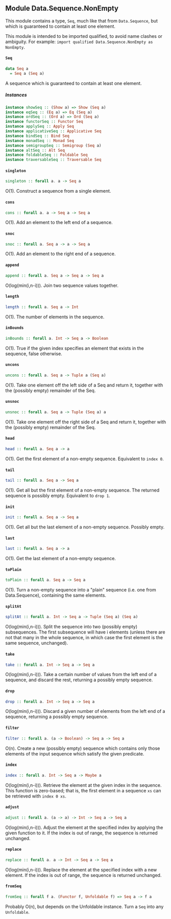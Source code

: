 ## Module Data.Sequence.NonEmpty

This module contains a type, `Seq`, much like that from `Data.Sequence`,
but which is guaranteed to contain at least one element.

This module is intended to be imported qualified, to avoid name clashes or
ambiguity. For example: `import qualified Data.Sequence.NonEmpty as
NonEmpty`.

#### `Seq`

``` purescript
data Seq a
  = Seq a (Seq a)
```

A sequence which is guaranteed to contain at least one element.

##### Instances
``` purescript
instance showSeq :: (Show a) => Show (Seq a)
instance eqSeq :: (Eq a) => Eq (Seq a)
instance ordSeq :: (Ord a) => Ord (Seq a)
instance functorSeq :: Functor Seq
instance applySeq :: Apply Seq
instance applicativeSeq :: Applicative Seq
instance bindSeq :: Bind Seq
instance monadSeq :: Monad Seq
instance semigroupSeq :: Semigroup (Seq a)
instance altSeq :: Alt Seq
instance foldableSeq :: Foldable Seq
instance traversableSeq :: Traversable Seq
```

#### `singleton`

``` purescript
singleton :: forall a. a -> Seq a
```

O(1). Construct a sequence from a single element.

#### `cons`

``` purescript
cons :: forall a. a -> Seq a -> Seq a
```

O(1). Add an element to the left end of a sequence.

#### `snoc`

``` purescript
snoc :: forall a. Seq a -> a -> Seq a
```

O(1). Add an element to the right end of a sequence.

#### `append`

``` purescript
append :: forall a. Seq a -> Seq a -> Seq a
```

O(log(min(i,n-i))). Join two sequence values together.

#### `length`

``` purescript
length :: forall a. Seq a -> Int
```

O(1). The number of elements in the sequence.

#### `inBounds`

``` purescript
inBounds :: forall a. Int -> Seq a -> Boolean
```

O(1). True if the given index specifies an element that exists in the
sequence, false otherwise.

#### `uncons`

``` purescript
uncons :: forall a. Seq a -> Tuple a (Seq a)
```

O(1). Take one element off the left side of a Seq and return it, together
with the (possibly empty) remainder of the Seq.

#### `unsnoc`

``` purescript
unsnoc :: forall a. Seq a -> Tuple (Seq a) a
```

O(1). Take one element off the right side of a Seq and return it, together
with the (possibly empty) remainder of the Seq.

#### `head`

``` purescript
head :: forall a. Seq a -> a
```

O(1). Get the first element of a non-empty sequence. Equivalent to
`index 0`.

#### `tail`

``` purescript
tail :: forall a. Seq a -> Seq a
```

O(1). Get all but the first element of a non-empty sequence. The returned
sequence is possibly empty. Equivalent to `drop 1`.

#### `init`

``` purescript
init :: forall a. Seq a -> Seq a
```

O(1). Get all but the last element of a non-empty sequence. Possibly empty.

#### `last`

``` purescript
last :: forall a. Seq a -> a
```

O(1). Get the last element of a non-empty sequence.

#### `toPlain`

``` purescript
toPlain :: forall a. Seq a -> Seq a
```

O(1). Turn a non-empty sequence into a "plain" sequence (i.e. one from
Data.Sequence), containing the same elements.

#### `splitAt`

``` purescript
splitAt :: forall a. Int -> Seq a -> Tuple (Seq a) (Seq a)
```

O(log(min(i,n-i))). Split the sequence into two (possibly empty) subsequences.
The first subsequence will have i elements (unless there are not that many in
the whole sequence, in which case the first element is the same sequence,
unchanged).

#### `take`

``` purescript
take :: forall a. Int -> Seq a -> Seq a
```

O(log(min(i,n-i))). Take a certain number of values from the left end of
a sequence, and discard the rest, returning a possibly empty sequence.

#### `drop`

``` purescript
drop :: forall a. Int -> Seq a -> Seq a
```

O(log(min(i,n-i))). Discard a given number of elements from the left end
of a sequence, returning a possibly empty sequence.

#### `filter`

``` purescript
filter :: forall a. (a -> Boolean) -> Seq a -> Seq a
```

O(n). Create a new (possibly empty) sequence which contains only those
elements of the input sequence which satisfy the given predicate.

#### `index`

``` purescript
index :: forall a. Int -> Seq a -> Maybe a
```

O(log(min(i,n-i))). Retrieve the element at the given index in the
sequence. This function is zero-based; that is, the first element in a
sequence `xs` can be retrieved with `index 0 xs`.

#### `adjust`

``` purescript
adjust :: forall a. (a -> a) -> Int -> Seq a -> Seq a
```

O(log(min(i,n-i))). Adjust the element at the specified index by
applying the given function to it. If the index is out of range, the
sequence is returned unchanged.

#### `replace`

``` purescript
replace :: forall a. a -> Int -> Seq a -> Seq a
```

O(log(min(i,n-i))). Replace the element at the specified index with
a new element. If the index is out of range, the sequence is returned
unchanged.

#### `fromSeq`

``` purescript
fromSeq :: forall f a. (Functor f, Unfoldable f) => Seq a -> f a
```

Probably O(n), but depends on the Unfoldable instance. Turn a `Seq` into
any `Unfoldable`.


